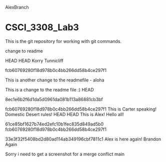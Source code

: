 AlexBranch
# CSCI_3308_Lab3
This is the git repository for working with git commands.


change to readme

HEAD
HEAD
Korry Tunnicliff

 fcb60769280f18d978b0c4bb266dd58b4ce297f1

This is another change to the readmefile - aloha

This is a change to the readme file :)
HEAD

8ec1e6b2f6d1da5d0961da081b113a86881cb3bf

fcb60769280f18d978b0c4bb266dd58b4ce297f1
This is Carter speaking! Domestic Desert rules!
 HEAD
 HEAD
This is Alex! Hello all!

 61ce85bf1627b74ed2efc10b1fec835d849ad5b0
 fcb60769280f18d978b0c4bb266dd58b4ce297f1

 33e3f32f5408bd2d80ad114ab349196cbf7811c1
Alex is here again!
Brandon Again

Sorry i need to get a screenshot for a merge conflict
 main
